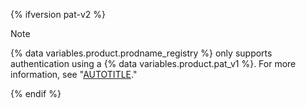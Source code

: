 {% ifversion pat-v2 %}

> [!NOTE]
> {% data variables.product.prodname_registry %} only supports authentication using a {% data variables.product.pat_v1 %}. For more information, see "[AUTOTITLE](/authentication/keeping-your-account-and-data-secure/creating-a-personal-access-token)."

{% endif %}
